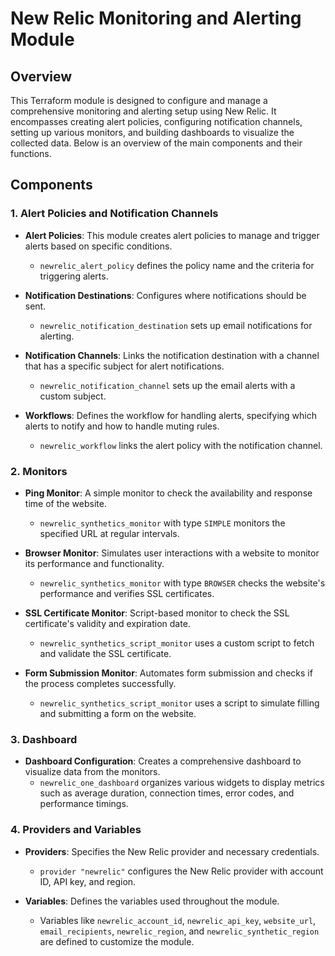 # New Relic Monitoring and Alerting Module

## Overview

This Terraform module is designed to configure and manage a comprehensive monitoring and alerting setup using New Relic. It encompasses creating alert policies, configuring notification channels, setting up various monitors, and building dashboards to visualize the collected data. Below is an overview of the main components and their functions.

## Components

### 1. Alert Policies and Notification Channels

- **Alert Policies**: This module creates alert policies to manage and trigger alerts based on specific conditions.
  - `newrelic_alert_policy` defines the policy name and the criteria for triggering alerts.

- **Notification Destinations**: Configures where notifications should be sent.
  - `newrelic_notification_destination` sets up email notifications for alerting.

- **Notification Channels**: Links the notification destination with a channel that has a specific subject for alert notifications.
  - `newrelic_notification_channel` sets up the email alerts with a custom subject.

- **Workflows**: Defines the workflow for handling alerts, specifying which alerts to notify and how to handle muting rules.
  - `newrelic_workflow` links the alert policy with the notification channel.

### 2. Monitors

- **Ping Monitor**: A simple monitor to check the availability and response time of the website.
  - `newrelic_synthetics_monitor` with type `SIMPLE` monitors the specified URL at regular intervals.

- **Browser Monitor**: Simulates user interactions with a website to monitor its performance and functionality.
  - `newrelic_synthetics_monitor` with type `BROWSER` checks the website's performance and verifies SSL certificates.

- **SSL Certificate Monitor**: Script-based monitor to check the SSL certificate's validity and expiration date.
  - `newrelic_synthetics_script_monitor` uses a custom script to fetch and validate the SSL certificate.

- **Form Submission Monitor**: Automates form submission and checks if the process completes successfully.
  - `newrelic_synthetics_script_monitor` uses a script to simulate filling and submitting a form on the website.

### 3. Dashboard

- **Dashboard Configuration**: Creates a comprehensive dashboard to visualize data from the monitors.
  - `newrelic_one_dashboard` organizes various widgets to display metrics such as average duration, connection times, error codes, and performance timings.

### 4. Providers and Variables

- **Providers**: Specifies the New Relic provider and necessary credentials.
  - `provider "newrelic"` configures the New Relic provider with account ID, API key, and region.

- **Variables**: Defines the variables used throughout the module.
  - Variables like `newrelic_account_id`, `newrelic_api_key`, `website_url`, `email_recipients`, `newrelic_region`, and `newrelic_synthetic_region` are defined to customize the module.

